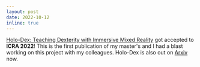 ```yaml
---
layout: post
date: 2022-10-12 
inline: true
---
```


[Holo-Dex: Teaching Dexterity with Immersive Mixed Reality](https://holo-dex.github.io/) got accepted to **ICRA 2022**! This is the first publication of my master's and I had a blast working on this project with my colleagues. Holo-Dex is also out on [Arxiv](https://arxiv.org/abs/2210.06463) now. 